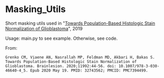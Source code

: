 # Masking_Utils
Short masking utils used in "[Towards Population-Based Histologic Stain Normalization of Glioblastoma](https://pubmed.ncbi.nlm.nih.gov/32743562/)", 2019 

Usage: main.py to see example. Otherwise, see code.

From: 

```Grenko CM, Viaene AN, Nasrallah MP, Feldman MD, Akbari H, Bakas S. Towards Population-Based Histologic Stain Normalization of Glioblastoma. Brainlesion. 2020;11992:44-56. doi: 10.1007/978-3-030-46640-4_5. Epub 2020 May 19. PMID: 32743562; PMCID: PMC7394499.```
